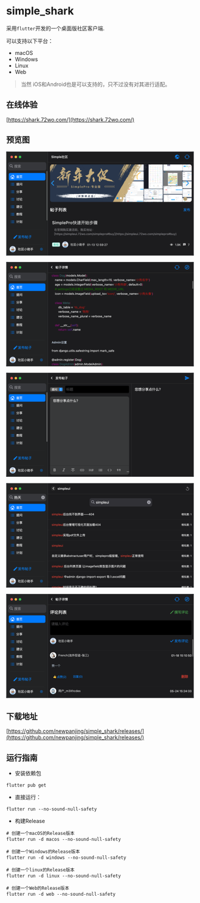 # simple_shark

采用`flutter`开发的一个桌面版社区客户端.

可以支持以下平台：
+ macOS
+ Windows
+ Linux
+ Web

> 当然 iOS和Android也是可以支持的，只不过没有对其进行适配。

## 在线体验

[https://shark.72wo.com/](https://shark.72wo.com/)

## 预览图

![](assets/images/img1.png)

![](assets/images/img2.png)

![](assets/images/img3.png)

![](assets/images/img4.png)

![](assets/images/img5.png)


## 下载地址
[https://github.com/newpanjing/simple_shark/releases/](https://github.com/newpanjing/simple_shark/releases/)

## 运行指南

+ 安装依赖包
```shell
flutter pub get
```

+ 直接运行：
```shell
flutter run --no-sound-null-safety
```

+ 构建Release

```shell
# 创建一个macOS的Release版本
flutter run -d macos --no-sound-null-safety

# 创建一个Windows的Release版本
flutter run -d windows --no-sound-null-safety

# 创建一个linux的Release版本
flutter run -d linux --no-sound-null-safety

# 创建一个Web的Release版本
flutter run -d web --no-sound-null-safety
```